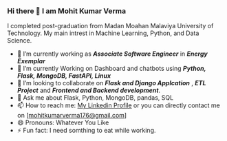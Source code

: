 ### Hi there 👋 I am Mohit Kumar Verma

I completed post-graduation from Madan Moahan Malaviya University of Technology. My main intrest in Machine Learning, Python, and Data Science.

* 🔭 I’m currently working as ***Associate Software Engineer*** in ***Energy Exemplar***
* 🌱 I’m currently Working on Dashboard and chatbots using   ***Python, Flask, MongoDB, FastAPI, Linux***
* 👯 I’m looking to collaborate on ***Flask and Django Applcation*** ,  ***ETL Project*** and ***Frontend and Backend development***.
* 💬 Ask me about  Flask, Python, MongoDB, pandas, SQL
* 📫 How to reach me: [My Linkedin Profile](https://www.linkedin.com/in/mohitkumarverma176/) or you can directly contact me on [mohitkumarverma176@gmail.com]
* 😄 Pronouns: Whatever You Like
* ⚡ Fun fact: I need somthing to eat while working.





